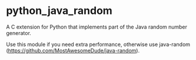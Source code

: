 # python_java_random
A C extension for Python that implements part of the Java random number generator.

Use this module if you need extra performance, otherwise use java-random (https://github.com/MostAwesomeDude/java-random).
